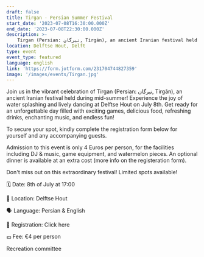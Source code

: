 ```yaml
---
draft: false
title: Tirgan - Persian Summer Festival
start_date: '2023-07-08T16:30:00.000Z'
end_date: '2023-07-08T22:30:00.000Z'
description: >-
    Tirgan (Persian: تیرگان, Tirgān), an ancient Iranian festival held during mid-summer!
location: Delftse Hout, Delft
type: event
event_type: featured
language: english
link: 'https://form.jotform.com/231704744827359'
image: '/images/events/Tirgan.jpg'
---
```


Join us in the vibrant celebration of Tirgan (Persian: تیرگان, Tirgān), an ancient Iranian festival held during mid-summer! Experience the joy of water splashing and lively dancing at Delftse Hout on July 8th. Get ready for an unforgettable day filled with exciting games, delicious food, refreshing drinks, enchanting music, and endless fun!

To secure your spot, kindly complete the registration form below for yourself and any accompanying guests.

Admission to this event is only 4 Euros per person, for the facilities including DJ & music, game equipment, and watermelon pieces. An optional dinner is available at an extra cost (more info on the registeration form).

Don't miss out on this extraordinary festival! Limited spots available!

🗓️ Date: 8th of July at 17:00

📍 Location: Delftse Hout

🗣️ Language: Persian & English

📝 Registration: Click here

💶 Fee: €4 per person

Recreation committee 
